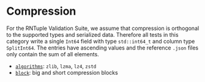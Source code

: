 # Compression

For the RNTuple Validation Suite, we assume that compression is orthogonal to the supported types and serialized data.
Therefore all tests in this category write a single `Int64` field with type `std::int64_t` and column type `SplitInt64`.
The entries have ascending values and the reference `.json` files only contain the sum of all elements.

 * [`algorithms`](algorithms): `zlib`, `lzma`, `lz4`, `zstd`
 * [`block`](block): big and short compression blocks
